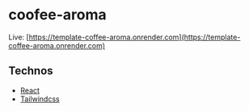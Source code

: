 # coofee-aroma

Live: [https://template-coffee-aroma.onrender.com](https://template-coffee-aroma.onrender.com)

## Technos
* [React](https://reactjs.org)
* [Tailwindcss](https://tailwindcss.com)
